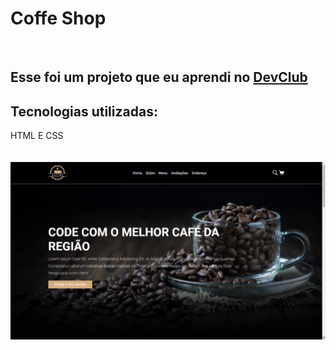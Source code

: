 <h1>Coffe Shop</h1>
<br>
<h2> Esse foi um projeto que eu aprendi no <a href="https://rodolfomori.com.br/devclub">DevClub</a></h2>


<h2>Tecnologias utilizadas:</h2>
HTML E CSS
  <br>
<br>
<br>
<img src="https://github.com/hugonsl/Coffe-Shop/blob/main/assets/Coffe%20Shop.png?raw=true"/>

